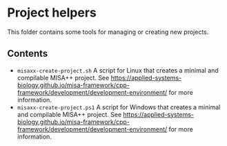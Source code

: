 # Project helpers

This folder contains some tools for managing or creating new projects.

## Contents

* `misaxx-create-project.sh` A script for Linux that creates a minimal and compilable MISA++ project. See https://applied-systems-biology.github.io/misa-framework/cpp-framework/development/development-environment/ for more information.
* `misaxx-create-project.ps1` A script for Windows that creates a minimal and compilable MISA++ project. See https://applied-systems-biology.github.io/misa-framework/cpp-framework/development/development-environment/ for more information.
